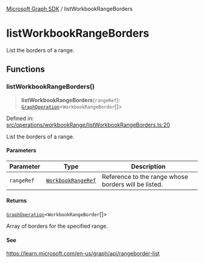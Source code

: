 [Microsoft Graph SDK](README.md) / listWorkbookRangeBorders

# listWorkbookRangeBorders

List the borders of a range.

## Functions

### listWorkbookRangeBorders()

> **listWorkbookRangeBorders**(`rangeRef`): [`GraphOperation`](GraphOperation.md#graphoperation)\<`WorkbookRangeBorder`[]\>

Defined in: [src/operations/workbookRange/listWorkbookRangeBorders.ts:20](https://github.com/Future-Secure-AI/microsoft-graph/blob/main/src/operations/workbookRange/listWorkbookRangeBorders.ts#L20)

List the borders of a range.

#### Parameters

| Parameter | Type | Description |
| ------ | ------ | ------ |
| `rangeRef` | [`WorkbookRangeRef`](WorkbookRange-1.md#workbookrangeref) | Reference to the range whose borders will be listed. |

#### Returns

[`GraphOperation`](GraphOperation.md#graphoperation)\<`WorkbookRangeBorder`[]\>

Array of borders for the specified range.

#### See

https://learn.microsoft.com/en-us/graph/api/rangeborder-list
